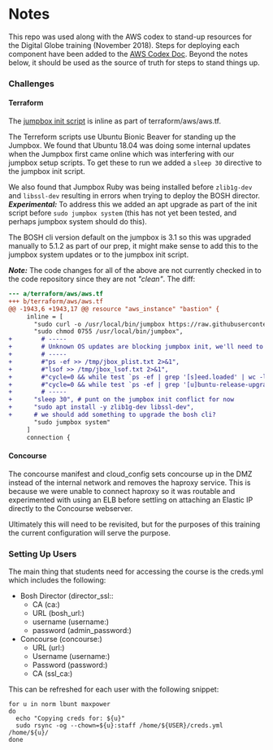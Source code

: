 # Notes
This repo was used along with the AWS codex to stand-up resources for the Digital Globe training (November 2018). Steps for deploying each component have been added to the [AWS Codex Doc](https://github.com/starkandwayne/codex/blob/master/docs/aws.md). Beyond the notes below, it should be used as the source of truth for steps to stand things up.

### Challenges
#### Terraform
The [jumpbox init script](terraform/aws/aws.tf) is inline as part of terraform/aws/aws.tf.

The Terreform scripts use Ubuntu Bionic Beaver for standing up the Jumpbox. We found that Ubuntu 18.04 was doing some internal updates when the Jumpbox first came online which was interfering with our jumpbox setup scripts. To get these to run we added a `sleep 30` directive to the jumpbox init script.

We also found that Jumpbox Ruby was being installed before `zlib1g-dev` and `libssl-dev` resulting in errors when trying to deploy the BOSH director. ***Experimental:*** To address this we added an apt upgrade as part of the init script before `sudo jumpbox system` (this has not yet been tested, and perhaps jumpbox system should do this).

The BOSH cli version default on the jumpbox is 3.1 so this was upgraded manually to 5.1.2 as part of our prep, it might make sense to add this to the jumpbox system updates or to the jumpbox init script.

***Note:*** The code changes for all of the above are not currently checked in to the code repository since they are not *"clean"*. The diff:

```diff
--- a/terraform/aws/aws.tf
+++ b/terraform/aws/aws.tf
@@ -1943,6 +1943,17 @@ resource "aws_instance" "bastion" {
     inline = [
       "sudo curl -o /usr/local/bin/jumpbox https://raw.githubusercontent.com/starkandwayne/jumpbox/master/bin/jumpbox",
       "sudo chmod 0755 /usr/local/bin/jumpbox",
+        # -----
+        # Unknown OS updates are blocking jumpbox init, we'll need to work around this but for now just adding arbitrary sleep directive... "Process exited with status 100".
+        # -----
+        #"ps -ef >> /tmp/jbox_plist.txt 2>&1",
+        #"lsof >> /tmp/jbox_lsof.txt 2>&1",
+        #"cycle=0 && while test `ps -ef | grep '[s]eed.loaded' | wc -l` -gt 0; do if test $${cycle} -gt 60; then break; fi; echo \"Waiting for process snap seed load: $${cycle}\" >> /tmp/wait.txt 2>&1; sleep 0.5; cycle=$$((cycle + 1)); done",
+        #"cycle=0 && while test `ps -ef | grep '[u]buntu-release-upgrader' | wc -l` -gt 0; do if test $${cycle} -gt 60; then break; fi; echo \"Waiting for process ubuntu-release-upgrader: $${cycle}\" >> /tmp/wait.txt 2>&1; sleep 0.5; cycle=$$((cycle + 1)); done",
+        # -----
+      "sleep 30", # punt on the jumpbox init conflict for now
+      "sudo apt install -y zlib1g-dev libssl-dev",
+      # we should add something to upgrade the bosh cli?
       "sudo jumpbox system"
     ]
     connection {
```

#### Concourse
The concourse manifest and cloud_config sets concourse up in the DMZ instead of the internal network and removes the haproxy service. This is because we were unable to connect haproxy so it was routable and experimented with using an ELB before settling on attaching an Elastic IP directly to the Concourse webserver.

Ultimately this will need to be revisited, but for the purposes of this training the current configuration will serve the purpose.

### Setting Up Users
The main thing that students need for accessing the course is the creds.yml which includes the following:

- Bosh Director (director_ssl::
  - CA (ca:)
  - URL (bosh_url:)
  - username (username:)
  - password (admin_password:)
- Concourse (concourse:)
  - URL (url:)
  - Username (username:)
  - Password (password:)
  - CA (ssl_ca:)

This can be refreshed for each user with the following snippet:

```
for u in norm lbunt maxpower
do
  echo "Copying creds for: ${u}"
  sudo rsync -og --chown=${u}:staff /home/${USER}/creds.yml /home/${u}/
done
```

